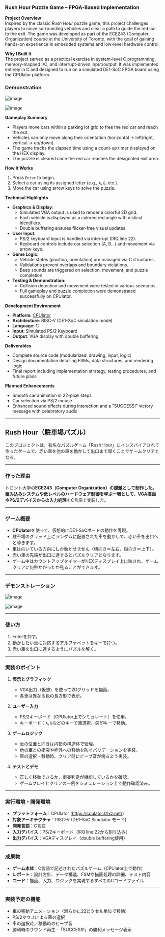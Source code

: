 ### Rush Hour Puzzle Game – FPGA-Based Implementation

**Project Overview**  
Inspired by the classic *Rush Hour* puzzle game, this project challenges players to move surrounding vehicles and clear a path to guide the red car to the exit. The game was developed as part of the ECE243 (Computer Organization) course at the University of Toronto, with the goal of gaining hands-on experience in embedded systems and low-level hardware control.

**Why I Built It**  
The project served as a practical exercise in system-level C programming, memory-mapped I/O, and interrupt-driven input/output. It was implemented entirely in C and designed to run on a simulated DE1-SoC FPGA board using the CPUlator platform.

### Demonstration
![image](https://github.com/user-attachments/assets/59ec1de5-9b02-49c9-a887-f154ea2b9718)

![image](https://github.com/user-attachments/assets/99e93eae-c625-41dc-bc4a-36dbe19ee9d6)

**Gameplay Summary**  
- Players move cars within a parking lot grid to free the red car and reach the exit.
- Vehicles can only move along their orientation (horizontal → left/right, vertical → up/down).
- The game tracks the elapsed time using a count-up timer displayed on the HEX display.
- The puzzle is cleared once the red car reaches the designated exit area.

**How It Works**  
1. Press `Enter` to begin.  
2. Select a car using its assigned letter (e.g., `A`, `B`, etc.).  
3. Move the car using arrow keys to solve the puzzle.

**Technical Highlights**  
- **Graphics & Display**:  
  - Simulated VGA output is used to render a colorful 2D grid.  
  - Each vehicle is displayed as a colored rectangle with distinct identifiers.  
  - Double buffering ensures flicker-free visual updates.  
- **User Input**:  
  - PS/2 keyboard input is handled via interrupt (IRQ line 22).  
  - Keyboard controls include car selection (A, B...) and movement via arrow keys.  
- **Game Logic**:  
  - Vehicle states (position, orientation) are managed via C structures.  
  - Validations prevent overlaps and boundary violations.  
  - Beep sounds are triggered on selection, movement, and puzzle completion.  
- **Testing & Demonstration**:  
  - Collision detection and movement were tested in various scenarios.  
  - Full gameplay and puzzle completion were demonstrated successfully on CPUlator.

**Development Environment**  
- **Platform**: [CPUlator](https://cpulator.01xz.net/)  
- **Architecture**: RISC-V (DE1-SoC simulation mode)  
- **Language**: C  
- **Input**: Simulated PS/2 Keyboard  
- **Output**: VGA display with double buffering  

**Deliverables**  
- Complete source code (modularized: drawing, input, logic)  
- Design documentation detailing FSMs, data structures, and rendering logic  
- Final report including implementation strategy, testing procedures, and future plans  

**Planned Enhancements**  
- Smooth car animation in 22-pixel steps  
- Car selection via PS/2 mouse  
- Enhanced sound effects during interaction and a "SUCCESS!" victory message with celebratory audio  

---

## Rush Hour（駐車場パズル）

このプロジェクトは、有名なパズルゲーム「Rush Hour」にインスパイアされて作ったゲームで、赤い車を他の車を動かして出口まで導くことでゲームクリアとなる。

---

### 作った理由

トロント大学の**ECE243（Computer Organization）**の課題として制作した。  
組み込みシステムや低レベルのハードウェア制御を学ぶ一環として、**VGA描画**や**PS/2デバイスからの入力処理**をC言語で実装した。

---

### ゲーム概要

- **CPUlator**を使って、仮想的にDE1-SoCボードの動作を再現。
- 駐車場のグリッド上にランダムに配置された車を動かして、赤い車を出口へと導きます。
- 車は向いている方向にしか動かせません（横向き＝左右、縦向き＝上下）。
- 赤い車の先端が出口に達するとパズルクリアとなります。
- ゲーム中はカウントアップタイマーがHEXディスプレイ上に映され、ゲームクリアに何秒かかったか見ることができます。

---
### デモンストレーション
![image](https://github.com/user-attachments/assets/59ec1de5-9b02-49c9-a887-f154ea2b9718)

![image](https://github.com/user-attachments/assets/99e93eae-c625-41dc-bc4a-36dbe19ee9d6)

---
### 使い方
1.  Enterを押す。
2.   動かしたい車に対応するアルファベットをキーで打つ。
3.   赤い車を出口に達するようにパズルを解く。
---
### 実装のポイント

1. **表示とグラフィック**
   - VGA出力（仮想）を使って2Dグリッドを描画。
   - 各車は異なる色の長方形で表示。

2. **ユーザー入力**
   - PS/2キーボード（CPUlator上でシミュレート）を使用。
   - キーボード：`A`, `B`などのキーで車選択、矢印キーで移動。

3. **ゲームロジック**
   - 車の位置と向きは内部の構造体で管理。
   - 他の車との衝突や枠外への移動を防ぐバリデーションを実装。
   - 車の選択・移動時、クリア時にビープ音が鳴るよう実装。

4. **テストとデモ**
   - 正しく移動できるか、衝突判定が機能しているかを確認。
   - ゲームプレイとクリアの一例をシミュレーション上で動作確認済み。

---

### 実行環境・開発環境

- **プラットフォーム**：CPUlator (https://cpulator.01xz.net/)
- **対象アーキテクチャ**：RISC-V (DE1-SoC Simulator モード)
- **開発言語**：C言語
- **入力デバイス**：PS/2キーボード（IRQ line 22から割り込み）
- **出力デバイス**：VGAディスプレイ（double buffering使用）

---

### 成果物

- **ゲーム本体**：C言語で記述されたパズルゲーム（CPUlator上で動作）
- **レポート**：設計方針、データ構造、FSMや描画処理の詳細、テスト内容
- **コード**：描画、入力、ロジックを実現するすべてのCコードファイル

---

### 実装予定の機能
- 車の移動アニメーション（滑らかに22ピクセル単位で移動）
- PS/2マウスによる車の選択
- 車の選択時／移動時のビープ音
- 勝利時のサウンド再生
-「SUCCESS!」の勝利メッセージ表示

